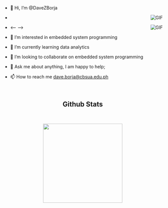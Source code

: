 - 👋 Hi, I’m @DaveZBorja

- <img align="right" alt="GIF" src="https://giphy.com/gifs/animation-loop-3o6UBedJJfaxXHvZyU/fullscreen"/>
-   <-- <img align="right" alt="GIF" src="https://media.giphy.com/media/836HiJc7pgzy8iNXCn/giphy.gif" /> -->
- 👀 I’m interested in embedded system programming 
- 🌱 I’m currently learning data analytics
- 💞️ I’m looking to collaborate on embedded system programming
- 💬 Ask me about anything, I am happy to help;
- 📫 How to reach me dave.borja@cbsua.edu.ph


<br>
 <h2 align="center"><b>Github Stats</b></h2>
</br>
<p align="center">
<a href="https://github.com/DaveZBorja/">
<img height="250em" src="https://github-readme-streak-stats.herokuapp.com?user=DaveZBorja&theme=transparent)](https://git.io/streak-stats"/>
</a>
</p>
</br>
<!---
DaveZBorja/DaveZBorja is a ✨ special ✨ repository because its `README.md` (this file) appears on your GitHub profile.
You can click the Preview link to take a look at your changes.
--->
